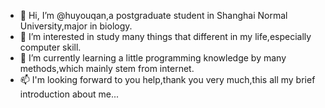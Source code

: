 - 👋 Hi, I’m @huyouqan,a postgraduate student in Shanghai Normal University,major in biology.
- 👀 I’m interested in study many things that different in my life,especially computer skill.
- 🌱 I’m currently learning a little programming knowledge by many methods,which mainly stem from internet.
- 📫 I'm looking forward to you help,thank you very much,this all my brief introduction about me...

<!---
927407499/927407499 is a ✨ special ✨ repository because its `README.md` (this file) appears on your GitHub profile.
You can click the Preview link to take a look at your changes.
--->
